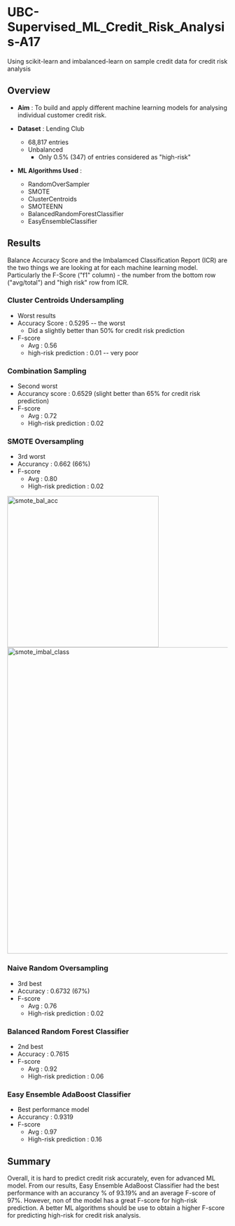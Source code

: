 # UBC-Supervised_ML_Credit_Risk_Analysis-A17

Using scikit-learn and imbalanced-learn on sample credit data for credit risk analysis 

## Overview 

- **Aim** : To build and apply different machine learning models for analysing individual customer credit risk. 

- **Dataset** : Lending Club
    - 68,817 entries 
    - Unbalanced 
        - Only 0.5% (347) of entries considered as "high-risk"

- **ML Algorithms Used** : 
    - RandomOverSampler 
    - SMOTE
    - ClusterCentroids
    - SMOTEENN
    - BalancedRandomForestClassifier
    - EasyEnsembleClassifier

## Results 

Balance Accuracy Score and the Imbalamced Classification Report (ICR) are the two things we are looking at for each machine learning model. Particularly the F-Score ("f1" column) - the number from the bottom row ("avg/total") and "high risk" row from ICR. 

### Cluster Centroids Undersampling 

- Worst results
- Accuracy Score : 0.5295 -- the worst
    - Did a slightly better than 50% for credit risk prediction 
- F-score 
    - Avg : 0.56
    - high-risk prediction : 0.01 -- very poor



### Combination Sampling

- Second worst
- Accurancy score : 0.6529 (slight better than 65% for credit risk prediction)
- F-score
    - Avg : 0.72
    - High-risk prediction : 0.02 

### SMOTE Oversampling

- 3rd worst 
- Accurancy : 0.662 (66%)
- F-score
    - Avg : 0.80
    - High-risk prediction : 0.02

<img width="346" alt="smote_bal_acc" src="https://user-images.githubusercontent.com/70616488/127429082-f4e3396a-3b7f-4625-9d43-2bdb406f9ada.png">
<img width="701" alt="smote_imbal_class" src="https://user-images.githubusercontent.com/70616488/127429101-dada4d91-f6cd-4f59-95b8-bc86877984fb.png">



### Naive Random Oversampling 

- 3rd best 
- Accuracy : 0.6732 (67%)
- F-score
    - Avg : 0.76
    - High-risk prediction : 0.02

### Balanced Random Forest Classifier

- 2nd best 
- Accuracy : 0.7615 
- F-score
    - Avg : 0.92
    - High-risk prediction : 0.06

### Easy Ensemble AdaBoost Classifier 

- Best performance model 
- Accurancy : 0.9319
- F-score
    - Avg : 0.97
    - High-risk prediction : 0.16

## Summary 
Overall, it is hard to predict credit risk accurately, even for advanced ML model. From our results, Easy Ensemble AdaBoost Classifier had the best performance with an accurancy % of 93.19% and an average F-score of 97%. However, non of the model has a great F-score for high-risk prediction. A better ML algorithms should be use to obtain a higher F-score for predicting high-risk for credit risk analysis. 
